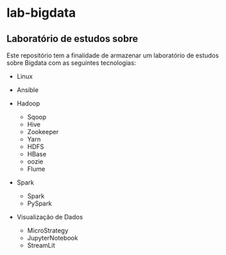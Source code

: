# lab-bigdata
## Laboratório de estudos sobre 

Este repositório tem a finalidade de armazenar um laboratório de estudos sobre Bigdata com as seguintes tecnologias:
- Linux
- Ansible
- Hadoop
  - Sqoop
  - Hive
  - Zookeeper
  - Yarn
  - HDFS
  - HBase
  - oozie
  - Flume
  
- Spark
  - Spark
  - PySpark
  
- Visualização de Dados
  - MicroStrategy
  - JupyterNotebook
  - StreamLit
